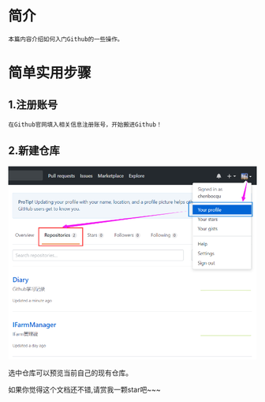 # 简介
    本篇内容介绍如何入门Github的一些操作。

# 简单实用步骤

## 1.注册账号

    在Github官网填入相关信息注册账号，开始搬进Github！

## 2.新建仓库


![新建仓库](https://github.com/chenbocqu/Diary/blob/master/imgs/new_a_repository.png)

选中仓库可以预览当前自己的现有仓库。




如果你觉得这个文档还不错,请赏我一颗star吧~~~




